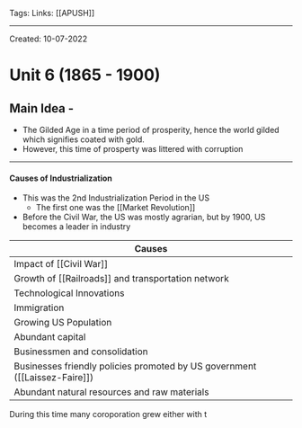 Tags:
Links: [[APUSH]]

---
Created: 10-07-2022
# Unit 6 (1865 - 1900)

## Main Idea - 
- The Gilded Age in a time period of prosperity, hence the world gilded which signifies coated with gold.
- However, this time of prosperty was littered with corruption
---
#### Causes of Industrialization
- This was the 2nd Industrialization Period in the US
	- The first one was the [[Market Revolution]]
- Before the Civil War, the US was mostly agrarian, but by 1900, US becomes a leader in industry

| Causes                                                 |
| ------------------------------------------------------ |
| Impact of [[Civil War]]                                |
| Growth of [[Railroads]] and transportation network         |
| Technological Innovations                              |
| Immigration                                            |
| Growing US Population                                  |
| Abundant capital                                       |
| Businessmen and consolidation                          |
| Businesses friendly policies promoted by US government ([[Laissez-Faire]]) |
| Abundant natural resources and raw materials           |                                                       |

During this time many coroporation grew either with t